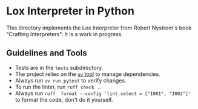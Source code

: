 # Lox Interpreter in Python

This directory implements the Lox Interpreter from Robert Nystrom's book
"Crafting Interpreters". It is a work in progress.

## Guidelines and Tools

- Tests are in the `tests` subdirectory.
- The project relies on the [`uv` tool](https://docs.astral.sh/uv/) to manage
dependencies.
- Always run `uv run pytest` to verify changes.
- To run the linter, run `ruff check .`.
- Always run `ruff  format --config 'lint.select = ["I001", "I002"]'` to format
the code, don't do it yourself.
